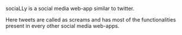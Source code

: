sociaLLy is a social media web-app similar to twitter. 

Here tweets are called as screams and has most of the functionalities present in every other social media web-apps.

